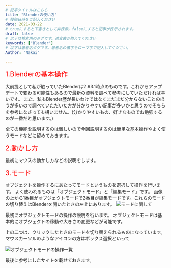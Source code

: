 ```yaml
---
# 記事タイトルはこちら
title: "Blenderの使い方"
# 投稿日時をご記入ください
date: 2021-03-22
# trueにすると下書きとして非表示。falseにすると記事が表示されます。
draft: false
# 以下は検索用のタグです。適宜書き換えてください
keywords: ["Blender"]
# 以下は著者名タグです。著者名の苗字をローマ字で記入してください。
Author: "Nakai"

---
```


<span style="font-size: 150%; color: red;">1.Blenderの基本操作</span></n>

大前提として私が触っていたBlenderは2.93.1時点のものです。これからアップデートで変わる可能性もあるので最新の資料を調べて参考にしていただければ幸いです。
また、私もBlender歴が長いわけではなくまだまだ分からないことのほうが多いので調べていただいた方が分かりやすい記事が多いかと思うのでそちらを参考になさっても構いません。(分かりやすいもの、好きなものでお勉強するのが一番だと思います。)

全ての機能を説明するのは難しいので今回説明するのは簡単な基本操作やよく使うモードなどに留めておきます。

<span style="font-size: 150%; color: red;">2.動かし方</span></n>

最初にマウスの動かし方などの説明をします。


<span style="font-size: 150%; color: red;">3.モード</span></n>

オブジェクトを操作するにあたってモードというものを選択して操作を行います。
よく使われるものは「オブジェクトモード」と「編集モード」です。
画像の上から1番目がオブジェクトモードで2番目が編集モードです。これらのモードの切り替えはBlenderを開いたときの左上にあります。
![モードに関して](/images/Blender/Blender_mode.png "モードに関して")

最初にオブジェクトモードの操作の説明を行います。
オブジェクトモードは基本的にオブジェクトの移動や大きさの変更などが可能です。

上の二つは、クリックしたときのモードを切り替えられるものになっています。
マウスカーソルのようなアイコンの方はボックス選択といって

![オブジェクトモードの操作一覧](/images/Blender/obj_itiran.png "オブジェクトモード操作の一覧")


最後に参考にしたサイトを載せておきます。<br>